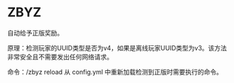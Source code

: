# ZBYZ
自动给予正版奖励。

原理：检测玩家的UUID类型是否为v4，如果是离线玩家UUID类型为v3。该方法非常安全且不需要发出任何网络请求。

命令：/zbyz reload
从 config.yml 中重新加载检测到正版时需要执行的命令。
